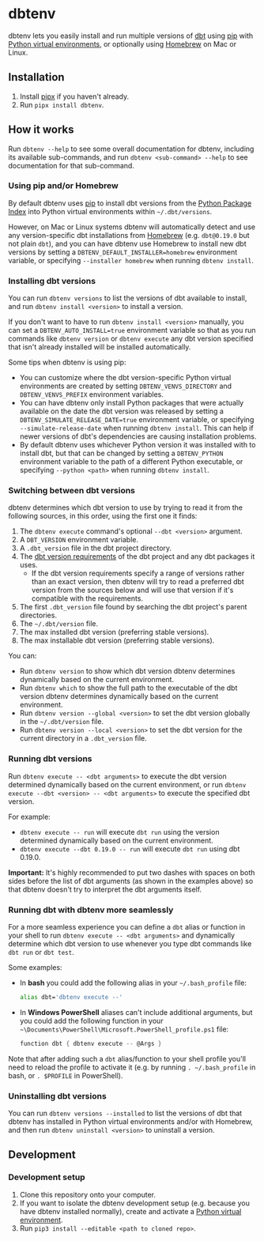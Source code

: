 # dbtenv

dbtenv lets you easily install and run multiple versions of [dbt](https://docs.getdbt.com/docs/introduction) using [pip](https://pip.pypa.io/) with [Python virtual environments](https://docs.python.org/3/library/venv.html), or optionally using [Homebrew](https://brew.sh/) on Mac or Linux.


## Installation

1. Install [pipx](https://pypa.github.io/pipx/) if you haven't already.
2. Run `pipx install dbtenv`.


## How it works

Run `dbtenv --help` to see some overall documentation for dbtenv, including its available sub-commands, and run `dbtenv <sub-command> --help` to see documentation for that sub-command.

### Using pip and/or Homebrew
By default dbtenv uses [pip](https://pip.pypa.io/) to install dbt versions from the [Python Package Index](https://pypi.org/project/dbt/#history) into Python virtual environments within `~/.dbt/versions`.

However, on Mac or Linux systems dbtenv will automatically detect and use any version-specific dbt installations from [Homebrew](https://brew.sh/) (e.g. `dbt@0.19.0` but not plain `dbt`), and you can have dbtenv use Homebrew to install new dbt versions by setting a `DBTENV_DEFAULT_INSTALLER=homebrew` environment variable, or specifying `--installer homebrew` when running `dbtenv install`.

### Installing dbt versions
You can run `dbtenv versions` to list the versions of dbt available to install, and run `dbtenv install <version>` to install a version.

If you don't want to have to run `dbtenv install <version>` manually, you can set a `DBTENV_AUTO_INSTALL=true` environment variable so that as you run commands like `dbtenv version` or `dbtenv execute` any dbt version specified that isn't already installed will be installed automatically.

Some tips when dbtenv is using pip:
- You can customize where the dbt version-specific Python virtual environments are created by setting `DBTENV_VENVS_DIRECTORY` and `DBTENV_VENVS_PREFIX` environment variables.
- You can have dbtenv only install Python packages that were actually available on the date the dbt version was released by setting a `DBTENV_SIMULATE_RELEASE_DATE=true` environment variable, or specifying `--simulate-release-date` when running `dbtenv install`.
  This can help if newer versions of dbt's dependencies are causing installation problems.
- By default dbtenv uses whichever Python version it was installed with to install dbt, but that can be changed by setting a `DBTENV_PYTHON` environment variable to the path of a different Python executable, or specifying `--python <path>` when running `dbtenv install`.

### Switching between dbt versions
dbtenv determines which dbt version to use by trying to read it from the following sources, in this order, using the first one it finds:

1. The `dbtenv execute` command's optional `--dbt <version>` argument.
2. A `DBT_VERSION` environment variable.
3. A `.dbt_version` file in the dbt project directory.
4. The [dbt version requirements](https://docs.getdbt.com/reference/project-configs/require-dbt-version/) of the dbt project and any dbt packages it uses.
   - If the dbt version requirements specify a range of versions rather than an exact version, then dbtenv will try to read a preferred dbt version from the sources below and will use that version if it's compatible with the requirements.
5. The first `.dbt_version` file found by searching the dbt project's parent directories.
6. The `~/.dbt/version` file.
7. The max installed dbt version (preferring stable versions).
8. The max installable dbt version (preferring stable versions).

You can:
- Run `dbtenv version` to show which dbt version dbtenv determines dynamically based on the current environment.
- Run `dbtenv which` to show the full path to the executable of the dbt version dbtenv determines dynamically based on the current environment.
- Run `dbtenv version --global <version>` to set the dbt version globally in the `~/.dbt/version` file.
- Run `dbtenv version --local <version>` to set the dbt version for the current directory in a `.dbt_version` file.

### Running dbt versions
Run `dbtenv execute -- <dbt arguments>` to execute the dbt version determined dynamically based on the current environment, or run `dbtenv execute --dbt <version> -- <dbt arguments>` to execute the specified dbt version.

For example:
- `dbtenv execute -- run` will execute `dbt run` using the version determined dynamically based on the current environment.
- `dbtenv execute --dbt 0.19.0 -- run` will execute `dbt run` using dbt 0.19.0.

**Important:**  It's highly recommended to put two dashes with spaces on both sides before the list of dbt arguments (as shown in the examples above) so that dbtenv doesn't try to interpret the dbt arguments itself.

### Running dbt with dbtenv more seamlessly
For a more seamless experience you can define a `dbt` alias or function in your shell to run `dbtenv execute -- <dbt arguments>` and dynamically determine which dbt version to use whenever you type dbt commands like `dbt run` or `dbt test`.

Some examples:
- In **bash** you could add the following alias in your `~/.bash_profile` file:
  ```bash
  alias dbt='dbtenv execute --'
  ```
- In **Windows PowerShell** aliases can't include additional arguments, but you could add the following function in your `~\Documents\PowerShell\Microsoft.PowerShell_profile.ps1` file:
  ```PowerShell
  function dbt { dbtenv execute -- @Args }
  ```

Note that after adding such a `dbt` alias/function to your shell profile you'll need to reload the profile to activate it (e.g. by running `. ~/.bash_profile` in bash, or `. $PROFILE` in PowerShell).

### Uninstalling dbt versions
You can run `dbtenv versions --installed` to list the versions of dbt that dbtenv has installed in Python virtual environments and/or with Homebrew, and then run `dbtenv uninstall <version>` to uninstall a version.


## Development

### Development setup
1. Clone this repository onto your computer.
2. If you want to isolate the dbtenv development setup (e.g. because you have dbtenv installed normally), create and activate a [Python virtual environment](https://docs.python.org/3/library/venv.html).
3. Run `pip3 install --editable <path to cloned repo>`.
